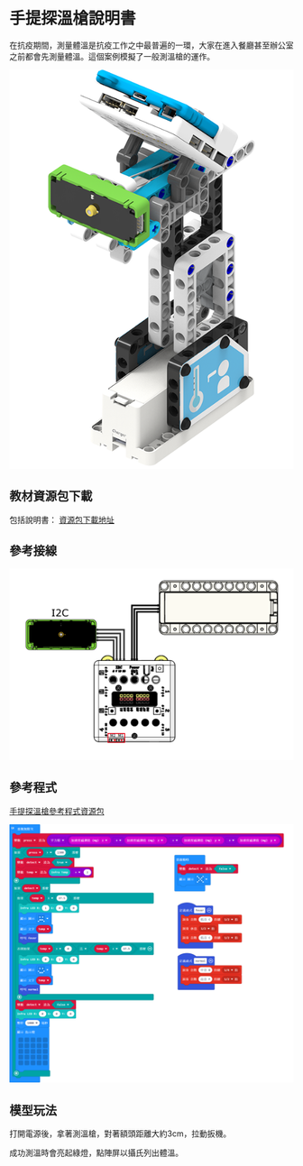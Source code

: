 # 手提探溫槍說明書

在抗疫期間，測量體溫是抗疫工作之中最普遍的一環，大家在進入餐廳甚至辦公室之前都會先測量體溫。這個案例模擬了一般測溫槍的運作。

![](../../images/tempgun.png)

## 教材資源包下載

包括說明書： [資源包下載地址](https://bit.ly/AIHealthCareSetBuildingGuide)

## 參考接線

![](./images/tempcon.png)

## 參考程式

[手提探溫槍參考程式資源包](https://makecode.microbit.org/_6zedo5PpWMdP)

![](./images/tempguncode.png)

## 模型玩法

打開電源後，拿著測溫槍，對著額頭距離大約3cm，拉動扳機。

成功測溫時會亮起綠燈，點陣屏以攝氏列出體溫。
